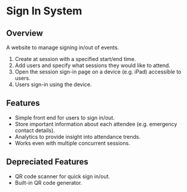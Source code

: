 # Sign In System

## Overview
A website to manage signing in/out of events.

1. Create at session with a specified start/end time.
2. Add users and specify what sessions they would like to attend.
3. Open the session sign-in page on a device (e.g. iPad) accessible to users.
4. Users sign-in using the device.

## Features
- Simple front end for users to sign in/out.
- Store important information about each attendee (e.g. emergency contact details).
- Analytics to provide insight into attendance trends.
- Works even with multiple concurrent sessions.

## Depreciated Features
- QR code scanner for quick sign in/out.
- Built-in QR code generator.